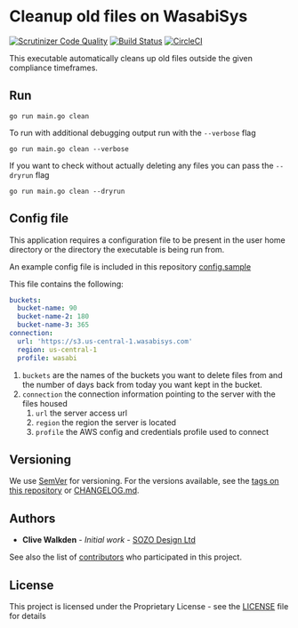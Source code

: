 # Cleanup old files on WasabiSys

[![Scrutinizer Code Quality](https://scrutinizer-ci.com/g/clivewalkden/go-wasabi-cleanup/badges/quality-score.png?b=main)](https://scrutinizer-ci.com/g/clivewalkden/go-wasabi-cleanup/?branch=main)
[![Build Status](https://scrutinizer-ci.com/g/clivewalkden/go-wasabi-cleanup/badges/build.png?b=main)](https://scrutinizer-ci.com/g/clivewalkden/go-wasabi-cleanup/build-status/main)
[![CircleCI](https://dl.circleci.com/status-badge/img/gh/clivewalkden/go-wasabi-cleanup/tree/main.svg?style=svg)](https://dl.circleci.com/status-badge/redirect/gh/clivewalkden/go-wasabi-cleanup/tree/main)

This executable automatically cleans up old files outside the given compliance timeframes.

## Run
`go run main.go clean`

To run with additional debugging output run with the `--verbose` flag

`go run main.go clean --verbose`

If you want to check without actually deleting any files you can pass the `--dryrun` flag

`go run main.go clean --dryrun`


## Config file
This application requires a configuration file to be present in the user home directory or the directory the executable is being run from.

An example config file is included in this repository [config.sample](./config.sample)

This file contains the following:
```yaml
buckets:
  bucket-name: 90
  bucket-name-2: 180
  bucket-name-3: 365
connection:
  url: 'https://s3.us-central-1.wasabisys.com'
  region: us-central-1
  profile: wasabi
```
1. `buckets` are the names of the buckets you want to delete files from and the number of days back from today you want kept in the bucket.
2. `connection` the connection information pointing to the server with the files housed
   1. `url` the server access url
   2. `region` the region the server is located
   3. `profile` the AWS config and credentials profile used to connect

## Versioning
We use [SemVer](http://semver.org/) for versioning. For the versions available, see the [tags on this repository](https://github.com/clivewalkden/go-wasabi-cleanup/tags) or [CHANGELOG.md](./CHANGELOG.md).


## Authors
* **Clive Walkden** - *Initial work* - [SOZO Design Ltd](https://github.com/sozo-design)

See also the list of [contributors](https://github.com/clivewalkden/go-wasabi-cleanup/contributors) who participated in this project.


## License
This project is licensed under the Proprietary License - see the [LICENSE](./LICENSE) file for details